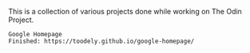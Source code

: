 This is a collection of various projects done while working on The Odin Project.

    Google Homepage
    Finished: https://toodely.github.io/google-homepage/